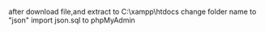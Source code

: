 after download file,and extract to C:\xampp\htdocs
change folder name to "json"
import json.sql to phpMyAdmin
